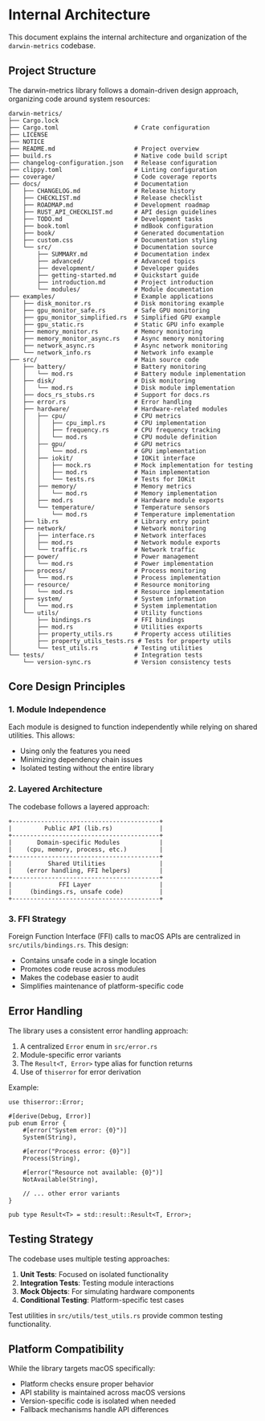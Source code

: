 # Internal Architecture

This document explains the internal architecture and organization of the `darwin-metrics` codebase.

## Project Structure

The darwin-metrics library follows a domain-driven design approach, organizing code around system resources:

```
darwin-metrics/
├── Cargo.lock
├── Cargo.toml                     # Crate configuration
├── LICENSE
├── NOTICE
├── README.md                      # Project overview
├── build.rs                       # Native code build script
├── changelog-configuration.json   # Release configuration
├── clippy.toml                    # Linting configuration
├── coverage/                      # Code coverage reports
├── docs/                          # Documentation
│   ├── CHANGELOG.md               # Release history
│   ├── CHECKLIST.md               # Release checklist
│   ├── ROADMAP.md                 # Development roadmap
│   ├── RUST_API_CHECKLIST.md      # API design guidelines
│   ├── TODO.md                    # Development tasks
│   ├── book.toml                  # mdBook configuration
│   ├── book/                      # Generated documentation
│   ├── custom.css                 # Documentation styling
│   └── src/                       # Documentation source
│       ├── SUMMARY.md             # Documentation index
│       ├── advanced/              # Advanced topics
│       ├── development/           # Developer guides
│       ├── getting-started.md     # Quickstart guide
│       ├── introduction.md        # Project introduction
│       └── modules/               # Module documentation
├── examples/                      # Example applications
│   ├── disk_monitor.rs            # Disk monitoring example
│   ├── gpu_monitor_safe.rs        # Safe GPU monitoring
│   ├── gpu_monitor_simplified.rs  # Simplified GPU example
│   ├── gpu_static.rs              # Static GPU info example
│   ├── memory_monitor.rs          # Memory monitoring
│   ├── memory_monitor_async.rs    # Async memory monitoring
│   ├── network_async.rs           # Async network monitoring
│   └── network_info.rs            # Network info example
├── src/                           # Main source code
│   ├── battery/                   # Battery monitoring
│   │   └── mod.rs                 # Battery module implementation
│   ├── disk/                      # Disk monitoring
│   │   └── mod.rs                 # Disk module implementation
│   ├── docs_rs_stubs.rs           # Support for docs.rs
│   ├── error.rs                   # Error handling
│   ├── hardware/                  # Hardware-related modules
│   │   ├── cpu/                   # CPU metrics
│   │   │   ├── cpu_impl.rs        # CPU implementation
│   │   │   ├── frequency.rs       # CPU frequency tracking
│   │   │   └── mod.rs             # CPU module definition
│   │   ├── gpu/                   # GPU metrics
│   │   │   └── mod.rs             # GPU implementation
│   │   ├── iokit/                 # IOKit interface
│   │   │   ├── mock.rs            # Mock implementation for testing
│   │   │   ├── mod.rs             # Main implementation
│   │   │   └── tests.rs           # Tests for IOKit
│   │   ├── memory/                # Memory metrics
│   │   │   └── mod.rs             # Memory implementation
│   │   ├── mod.rs                 # Hardware module exports
│   │   └── temperature/           # Temperature sensors
│   │       └── mod.rs             # Temperature implementation
│   ├── lib.rs                     # Library entry point
│   ├── network/                   # Network monitoring
│   │   ├── interface.rs           # Network interfaces
│   │   ├── mod.rs                 # Network module exports
│   │   └── traffic.rs             # Network traffic
│   ├── power/                     # Power management
│   │   └── mod.rs                 # Power implementation
│   ├── process/                   # Process monitoring
│   │   └── mod.rs                 # Process implementation
│   ├── resource/                  # Resource monitoring
│   │   └── mod.rs                 # Resource implementation
│   ├── system/                    # System information
│   │   └── mod.rs                 # System implementation
│   └── utils/                     # Utility functions
│       ├── bindings.rs            # FFI bindings
│       ├── mod.rs                 # Utilities exports
│       ├── property_utils.rs      # Property access utilities
│       ├── property_utils_tests.rs # Tests for property utils
│       └── test_utils.rs          # Testing utilities
└── tests/                         # Integration tests
    └── version-sync.rs            # Version consistency tests
```

## Core Design Principles

### 1. Module Independence

Each module is designed to function independently while relying on shared utilities. This allows:

- Using only the features you need
- Minimizing dependency chain issues
- Isolated testing without the entire library

### 2. Layered Architecture

The codebase follows a layered approach:

```text
+-----------------------------------------+
|         Public API (lib.rs)             |
+-----------------------------------------+
|       Domain-specific Modules           |
|    (cpu, memory, process, etc.)         |
+-----------------------------------------+
|          Shared Utilities               |
|    (error handling, FFI helpers)        |
+-----------------------------------------+
|             FFI Layer                   |
|     (bindings.rs, unsafe code)          |
+-----------------------------------------+
```

### 3. FFI Strategy

Foreign Function Interface (FFI) calls to macOS APIs are centralized in `src/utils/bindings.rs`. This design:

- Contains unsafe code in a single location
- Promotes code reuse across modules
- Makes the codebase easier to audit
- Simplifies maintenance of platform-specific code

## Error Handling

The library uses a consistent error handling approach:

1. A centralized `Error` enum in `src/error.rs`
2. Module-specific error variants
3. The `Result<T, Error>` type alias for function returns
4. Use of `thiserror` for error derivation

Example:

```rust,no_run,ignore
use thiserror::Error;

#[derive(Debug, Error)]
pub enum Error {
    #[error("System error: {0}")]
    System(String),

    #[error("Process error: {0}")]
    Process(String),

    #[error("Resource not available: {0}")]
    NotAvailable(String),

    // ... other error variants
}

pub type Result<T> = std::result::Result<T, Error>;
```

## Testing Strategy

The codebase uses multiple testing approaches:

1. **Unit Tests**: Focused on isolated functionality
2. **Integration Tests**: Testing module interactions
3. **Mock Objects**: For simulating hardware components
4. **Conditional Testing**: Platform-specific test cases

Test utilities in `src/utils/test_utils.rs` provide common testing functionality.

## Platform Compatibility

While the library targets macOS specifically:

- Platform checks ensure proper behavior
- API stability is maintained across macOS versions
- Version-specific code is isolated when needed
- Fallback mechanisms handle API differences

